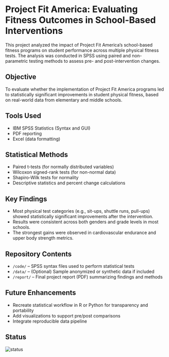 # Project Fit America: Evaluating Fitness Outcomes in School-Based Interventions

This project analyzed the impact of Project Fit America’s school-based fitness programs on student performance across multiple physical fitness tests. The analysis was conducted in SPSS using paired and non-parametric testing methods to assess pre- and post-intervention changes.

## Objective

To evaluate whether the implementation of Project Fit America programs led to statistically significant improvements in student physical fitness, based on real-world data from elementary and middle schools.

## Tools Used

- IBM SPSS Statistics (Syntax and GUI)
- PDF reporting
- Excel (data formatting)

## Statistical Methods

- Paired t-tests (for normally distributed variables)
- Wilcoxon signed-rank tests (for non-normal data)
- Shapiro-Wilk tests for normality
- Descriptive statistics and percent change calculations

## Key Findings

- Most physical test categories (e.g., sit-ups, shuttle runs, pull-ups) showed statistically significant improvements after the intervention.
- Results were consistent across both genders and grade levels in most schools.
- The strongest gains were observed in cardiovascular endurance and upper body strength metrics.

## Repository Contents

- `/code/` – SPSS syntax files used to perform statistical tests
- `/data/` – (Optional) Sample anonymized or synthetic data if included
- `/report/` – Final project report (PDF) summarizing findings and methods

## Future Enhancements

- Recreate statistical workflow in R or Python for transparency and portability
- Add visualizations to support pre/post comparisons
- Integrate reproducible data pipeline

## Status
![status](https://img.shields.io/badge/status-complete-brightgreen)
